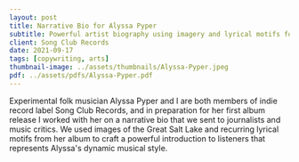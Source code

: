 ```yaml
---
layout: post
title: Narrative Bio for Alyssa Pyper
subtitle: Powerful artist biography using imagery and lyrical motifs for experimental folk musician's debut album
client: Song Club Records
date: 2021-09-17
tags: [copywriting, arts]
thumbnail-image: ../assets/thumbnails/Alyssa-Pyper.jpeg
pdf: ../assets/pdfs/Alyssa-Pyper.pdf
---
```


Experimental folk musician Alyssa Pyper and I are both members of indie record label Song Club Records, and in preparation for her first album release I worked with her on a narrative bio that we sent to journalists and music critics. We used images of the Great Salt Lake and recurring lyrical motifs from her album to craft a powerful introduction to listeners that represents Alyssa's dynamic musical style.
